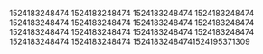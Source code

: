 1524183248474
1524183248474
1524183248474
1524183248474
1524183248474
1524183248474
1524183248474
1524183248474
1524183248474
1524183248474
1524183248474
1524183248474
1524183248474
1524183248474
15241832484741524195371309